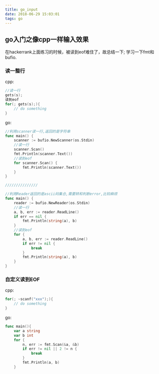 ```yaml
---
title: go_input
date: 2018-06-29 15:03:01
tags: go
---
```


## go入门之像cpp一样输入效果

在hackerrank上面练习的时候，被读到eof难住了，故总结一下;
学习一下fmt和bufio.

<!-- more-->

### 读一整行
cpp:
```cpp
//读一行
gets(s);
读到eof
for(; gets(s);){
    // do something
}

```
go:
```go
//利用scanner读一行,返回的是字符串
func main() {
    scanner := bufio.NewScanner(os.Stdin)
    //读一行
    scanner.Scan()
    fmt.Println(scanner.Text())
    //读到eof
    for scanner.Scan() {
        fmt.Println(scanner.Text())
    }
}

///////////////

//利用Reader返回的是ascii码集合,需要转和判断error,比较麻烦
func main() {
    reader := bufio.NewReader(os.Stdin)
    //读一行
    a, b, err := reader.ReadLine()
    if err == nil {
        fmt.Println(string(a), b)
    }
    //读到eof
    for {
        a, b, err := reader.ReadLine()
        if err != nil {
            break
        }
        fmt.Println(string(a), b)
    }
}


```

### 自定义读到EOF

cpp:
```cpp
for(; ~scanf("xxx");){
    // do something
}
```
go:
```go
func main(){
    var a string
    var b int
    for {
        n, err := fmt.Scan(&a, &b)
        if err != nil || 2 != n {
            break
        }
        fmt.Println(a, b)
    }

```
